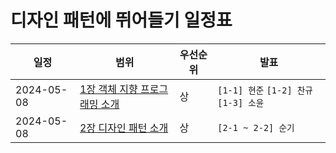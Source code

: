 # 디자인 패턴에 뛰어들기 일정표

| 일정       | 범위                                                                                                                                                                                         | 우선순위 | 발표                                   |
| ---------- | -------------------------------------------------------------------------------------------------------------------------------------------------------------------------------------------- | -------- | -------------------------------------- |
| 2024-05-08 | [1장 객체 지향 프로그래밍 소개](https://github.com/spaaaams/boook/tree/main/%EB%94%94%EC%9E%90%EC%9D%B8%ED%8C%A8%ED%84%B4%EC%97%90_%EB%9B%B0%EC%96%B4%EB%93%A4%EA%B8%B0/1%EC%A3%BC%EC%B0%A8) | 상       | `[1-1] 현준` `[1-2] 찬규` `[1-3] 소윤` |
| 2024-05-08 | [2장 디자인 패턴 소개](https://github.com/spaaaams/boook/tree/main/%EB%94%94%EC%9E%90%EC%9D%B8%ED%8C%A8%ED%84%B4%EC%97%90_%EB%9B%B0%EC%96%B4%EB%93%A4%EA%B8%B0/1%EC%A3%BC%EC%B0%A8)          | 상       | `[2-1 ~ 2-2] 순기`                     |
